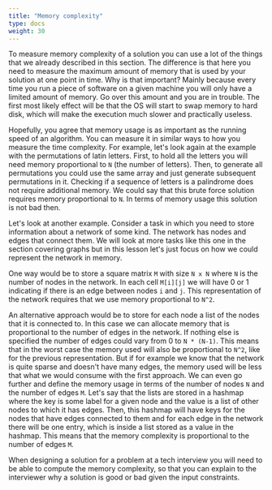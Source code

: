 ```yaml
---
title: "Memory complexity"
type: docs
weight: 30
---
```

To measure memory complexity of a solution you can use a lot of the things that we already described in this section. The difference is that here you need to measure the maximum amount of memory that is used by your solution at one point in time. Why is that important? Mainly because every time you run a piece of software on a given machine you will only have a limited amount of memory. Go over this amount and you are in trouble. The first most likely effect will be that the OS will start to swap memory to hard disk, which will make the execution much slower and practically useless.

Hopefully, you agree that memory usage is as important as the running speed of an algorithm. You can measure it in similar ways to how you measure the time complexity. For example, let's look again at the example with the permutations of latin letters. First, to hold all the letters you will need memory proportional to `N` (the number of letters). Then, to generate all permutations you could use the same array and just generate subsequent permutations in it. Checking if a sequence of letters is a palindrome does not require additional memory. We could say that this brute force solution requires memory proportional to `N`. In terms of memory usage this solution is not bad then.

Let's look at another example. Consider a task in which you need to store information about a network of some kind. The network has nodes and edges that connect them. We will look at more tasks like this one in the section covering graphs but in this lesson let's just focus on how we could represent the network in memory.

One way would be to store a square matrix `M` with size `N x N` where `N` is the number of nodes in the network. In each cell `M[i][j]` we will have 0 or 1 indicating if there is an edge between nodes `i` and `j`. This representation of the network requires that we use memory proportional to `N^2`.

An alternative approach would be to store for each node a list of the nodes that it is connected to. In this case we can allocate memory that is proportional to the number of edges in the network. If nothing else is specified the number of edges could vary from 0 to `N * (N-1)`. This means that in the worst case the memory used will also be proportional to `N^2`, like for the previous representation. But if for example we know that the network is quite sparse and doesn't have many edges, the memory used will be less that what we would consume with the first approach. We can even go further and define the memory usage in terms of the number of nodes `N` and the number of edges `M`. Let's say that the lists are stored in a hashmap where the key is some label for a given node and the value is a list of other nodes to which it has edges. Then, this hashmap will have keys for the nodes that have edges connected to them and for each edge in the network there will be one entry, which is inside a list stored as a value in the hashmap. This means that the memory complexity is proportional to the number of edges `M`.

When designing a solution for a problem at a tech interview you will need to be able to compute the memory complexity, so that you can explain to the interviewer why a solution is good or bad given the input constraints.
